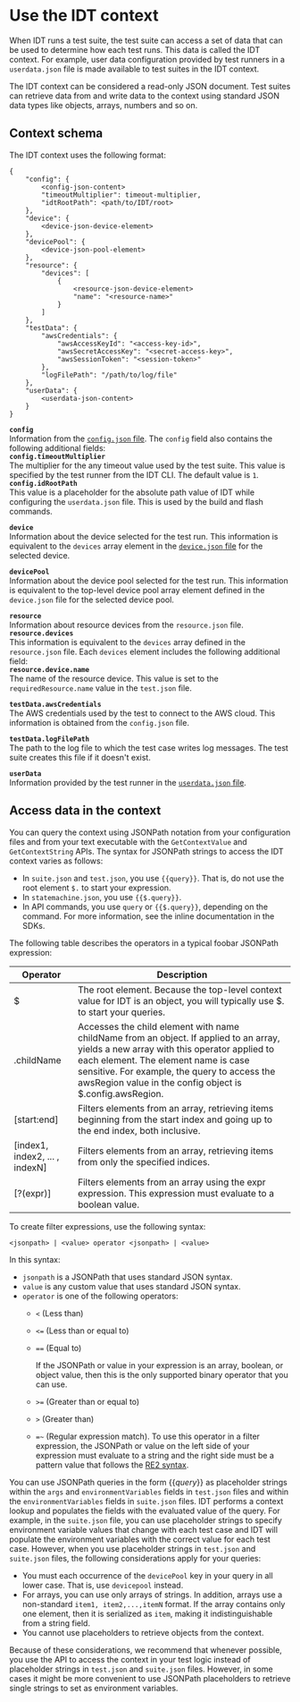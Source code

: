 # Use the IDT context<a name="idt-context"></a>

When IDT runs a test suite, the test suite can access a set of data that can be used to determine how each test runs\. This data is called the IDT context\. For example, user data configuration provided by test runners in a `userdata.json` file is made available to test suites in the IDT context\. 

The IDT context can be considered a read\-only JSON document\. Test suites can retrieve data from and write data to the context using standard JSON data types like objects, arrays, numbers and so on\.

## Context schema<a name="idt-context-schema"></a>

The IDT context uses the following format:

```
{
    "config": {
        <config-json-content>
        "timeoutMultiplier": timeout-multiplier,
        "idtRootPath": <path/to/IDT/root>
    },
    "device": {
        <device-json-device-element>
    },
    "devicePool": {
        <device-json-pool-element>
    },
    "resource": {
        "devices": [
            {
                <resource-json-device-element>
                "name": "<resource-name>"
            }
        ]
    },
    "testData": {
        "awsCredentials": {
            "awsAccessKeyId": "<access-key-id>",
            "awsSecretAccessKey": "<secret-access-key>",
            "awsSessionToken": "<session-token>"
        },
        "logFilePath": "/path/to/log/file"
    },
    "userData": {
        <userdata-json-content>
    }
}
```

**`config`**  
Information from the [`config.json` file](set-config-custom.md#config-json-custom)\. The `config` field also contains the following additional fields:    
**`config.timeoutMultiplier`**  
The multiplier for the any timeout value used by the test suite\. This value is specified by the test runner from the IDT CLI\. The default value is `1`\.  
**`config.idRootPath`**  
This value is a placeholder for the absolute path value of IDT while configuring the `userdata.json` file\. This is used by the build and flash commands\.

**`device`**  
Information about the device selected for the test run\. This information is equivalent to the `devices` array element in the [`device.json` file](set-config-custom.md#device-config-custom) for the selected device\.

**`devicePool`**  
Information about the device pool selected for the test run\. This information is equivalent to the top\-level device pool array element defined in the `device.json` file for the selected device pool\.

**`resource`**  
Information about resource devices from the `resource.json` file\.    
**`resource.devices`**  
This information is equivalent to the `devices` array defined in the `resource.json` file\. Each `devices` element includes the following additional field:    
**`resource.device.name`**  
The name of the resource device\. This value is set to the `requiredResource.name` value in the `test.json` file\.

**`testData.awsCredentials`**  
The AWS credentials used by the test to connect to the AWS cloud\. This information is obtained from the `config.json` file\.

**`testData.logFilePath`**  
The path to the log file to which the test case writes log messages\. The test suite creates this file if it doesn't exist\. 

**`userData`**  
Information provided by the test runner in the [`userdata.json` file](set-config-custom.md#userdata-config-custom)\.

## Access data in the context<a name="accessing-context-data"></a>

You can query the context using JSONPath notation from your configuration files and from your text executable with the `GetContextValue` and `GetContextString` APIs\. The syntax for JSONPath strings to access the IDT context varies as follows:
+ In `suite.json` and `test.json`, you use `{{query}}`\. That is, do not use the root element `$.` to start your expression\.
+ In `statemachine.json`, you use `{{$.query}}`\.
+ In API commands, you use `query` or `{{$.query}}`, depending on the command\. For more information, see the inline documentation in the SDKs\. 

The following table describes the operators in a typical foobar JSONPath expression:


| Operator  | Description  | 
| --- | --- | 
| $ | The root element\. Because the top\-level context value for IDT is an object, you will typically use $\. to start your queries\. | 
| \.childName | Accesses the child element with name childName from an object\. If applied to an array, yields a new array with this operator applied to each element\. The element name is case sensitive\. For example, the query to access the awsRegion value in the config object is $\.config\.awsRegion\. | 
| \[start:end\] | Filters elements from an array, retrieving items beginning from the start index and going up to the end index, both inclusive\. | 
| \[index1, index2, \.\.\. , indexN\] | Filters elements from an array, retrieving items from only the specified indices\. | 
| \[?\(expr\)\] | Filters elements from an array using the expr expression\. This expression must evaluate to a boolean value\. | 

To create filter expressions, use the following syntax:

```
<jsonpath> | <value> operator <jsonpath> | <value> 
```

In this syntax: 
+ `jsonpath` is a JSONPath that uses standard JSON syntax\. 
+ `value` is any custom value that uses standard JSON syntax\.
+ `operator` is one of the following operators:
  + `<` \(Less than\)
  + `<=` \(Less than or equal to\)
  + `==` \(Equal to\)

    If the JSONPath or value in your expression is an array, boolean, or object value, then this is the only supported binary operator that you can use\.
  + `>=` \(Greater than or equal to\)
  + `>` \(Greater than\)
  + `=~` \(Regular expression match\)\. To use this operator in a filter expression, the JSONPath or value on the left side of your expression must evaluate to a string and the right side must be a pattern value that follows the [RE2 syntax](https://github.com/google/re2/wiki/Syntax)\.

You can use JSONPath queries in the form \{\{*query*\}\} as placeholder strings within the `args` and `environmentVariables` fields in `test.json` files and within the `environmentVariables` fields in `suite.json` files\. IDT performs a context lookup and populates the fields with the evaluated value of the query\. For example, in the `suite.json` file, you can use placeholder strings to specify environment variable values that change with each test case and IDT will populate the environment variables with the correct value for each test case\. However, when you use placeholder strings in `test.json` and `suite.json` files, the following considerations apply for your queries:
+ You must each occurrence of the `devicePool` key in your query in all lower case\. That is, use `devicepool` instead\.
+ For arrays, you can use only arrays of strings\. In addition, arrays use a non\-standard `item1, item2,...,itemN` format\. If the array contains only one element, then it is serialized as `item`, making it indistinguishable from a string field\. 
+ You cannot use placeholders to retrieve objects from the context\.

Because of these considerations, we recommend that whenever possible, you use the API to access the context in your test logic instead of placeholder strings in `test.json` and `suite.json` files\. However, in some cases it might be more convenient to use JSONPath placeholders to retrieve single strings to set as environment variables\. 